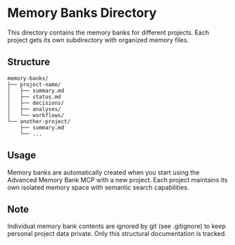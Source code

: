 # Memory Banks Directory

This directory contains the memory banks for different projects. Each project gets its own subdirectory with organized memory files.

## Structure

```
memory-banks/
├── project-name/
│   ├── summary.md
│   ├── status.md
│   ├── decisions/
│   ├── analyses/
│   └── workflows/
└── another-project/
    ├── summary.md
    └── ...
```

## Usage

Memory banks are automatically created when you start using the Advanced Memory Bank MCP with a new project. Each project maintains its own isolated memory space with semantic search capabilities.

## Note

Individual memory bank contents are ignored by git (see .gitignore) to keep personal project data private. Only this structural documentation is tracked.